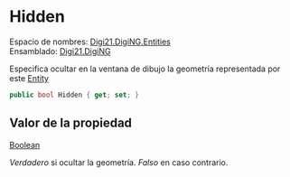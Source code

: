 # Hidden

Espacio de nombres: [Digi21.DigiNG.Entities](/digi3d-net/programacion/.net/referencia/digi21.diging/digi21.diging.entities/)   
Ensamblado: [Digi21.DigiNG](/digi3d-net/programacion/.net/referencia/digi21.diging.plugin/digi21.diging/)​‌

Especifica ocultar en la ventana de dibujo la geometría representada por este [Entity](/digi3d-net/programacion/.net/referencia/digi21.diging/digi21.diging.entities/clases/entity/)

```csharp
public bool Hidden { get; set; }‌
```

## Valor de la propiedad <a id="valor-de-la-propiedad"></a>

‌​[Boolean](https://docs.microsoft.com/en-us/dotnet/api/system.boolean?view=net-5.0)​‌

_Verdadero_ si ocultar la geometría. _Falso_ en caso contrario.‌

